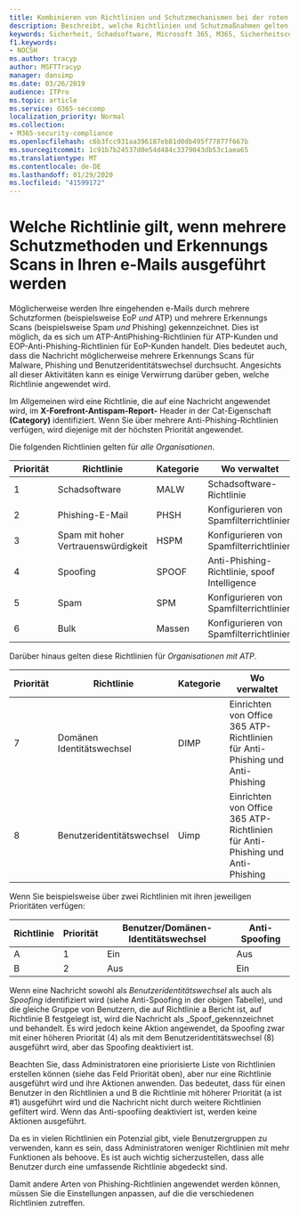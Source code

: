 ```yaml
---
title: Kombinieren von Richtlinien und Schutzmechanismen bei der roten Kennzeichnung von e-Mails
description: Beschreibt, welche Richtlinien und Schutzmaßnahmen gelten, wenn e-Mail-Nachrichten mehrere Schutzmaßnahmen treffen und von mehreren Erkennungs Formen gescannt werden. Welche Richtlinien gelten und welche Aktionen ausgeführt werden sollen, wenn e-Mail-Nachrichten als Schadsoftware, Spam, vertrauenswürdiger Spam, Phishing und Massen von EoP und/oder ATP gekennzeichnet sind.
keywords: Sicherheit, Schadsoftware, Microsoft 365, M365, Sicherheitscenter, ATP, Microsoft Defender ATP, Office 365 ATP, Azure ATP
f1.keywords:
- NOCSH
ms.author: tracyp
author: MSFTTracyp
manager: dansimp
ms.date: 03/26/2019
audience: ITPro
ms.topic: article
ms.service: O365-seccomp
localization_priority: Normal
ms.collection:
- M365-security-compliance
ms.openlocfilehash: c6b3fcc931aa396187eb81d0db495f77877f667b
ms.sourcegitcommit: 1c91b7b24537d0e54d484c3379043db53c1aea65
ms.translationtype: MT
ms.contentlocale: de-DE
ms.lasthandoff: 01/29/2020
ms.locfileid: "41599172"
---
```

# <a name="what-policy-applies-when-multiple-protection-methods-and-detection-scans-run-on-your-email"></a>Welche Richtlinie gilt, wenn mehrere Schutzmethoden und Erkennungs Scans in Ihren e-Mails ausgeführt werden

Möglicherweise werden Ihre eingehenden e-Mails durch mehrere Schutzformen (beispielsweise EoP *und* ATP) und mehrere Erkennungs Scans (beispielsweise Spam *und* Phishing) gekennzeichnet. Dies ist möglich, da es sich um ATP-AntiPhishing-Richtlinien für ATP-Kunden und EOP-Anti-Phishing-Richtlinien für EoP-Kunden handelt. Dies bedeutet auch, dass die Nachricht möglicherweise mehrere Erkennungs Scans für Malware, Phishing und Benutzeridentitätswechsel durchsucht. Angesichts all dieser Aktivitäten kann es einige Verwirrung darüber geben, welche Richtlinie angewendet wird.

Im Allgemeinen wird eine Richtlinie, die auf eine Nachricht angewendet wird, im **X-Forefront-Antispam-Report-** Header in der Cat-Eigenschaft **(Category)** identifiziert. Wenn Sie über mehrere Anti-Phishing-Richtlinien verfügen, wird diejenige mit der höchsten Priorität angewendet.

Die folgenden Richtlinien gelten für _alle Organisationen_.

|Priorität |Richtlinie  |Kategorie  |Wo verwaltet |
|---------|---------|---------|---------|
|1      | Schadsoftware      | MALW      | Schadsoftware-Richtlinie   |
|2      | Phishing-E-Mail     | PHSH     | Konfigurieren von Spamfilterrichtlinien     |
|3      | Spam mit hoher Vertrauenswürdigkeit      | HSPM        | Konfigurieren von Spamfilterrichtlinien        |
|4      | Spoofing        | SPOOF        | Anti-Phishing-Richtlinie, spoof Intelligence        |
|5      | Spam         | SPM         | Konfigurieren von Spamfilterrichtlinien         |
|6      | Bulk         | Massen        | Konfigurieren von Spamfilterrichtlinien         |

Darüber hinaus gelten diese Richtlinien für _Organisationen mit ATP_.

|Priorität |Richtlinie  |Kategorie  |Wo verwaltet |
|---------|---------|---------|---------|
|7      | Domänen Identitätswechsel         | DIMP         | Einrichten von Office 365 ATP-Richtlinien für Anti-Phishing und Anti-Phishing        |
|8      | Benutzeridentitätswechsel        | Uimp         | Einrichten von Office 365 ATP-Richtlinien für Anti-Phishing und Anti-Phishing         |

Wenn Sie beispielsweise über zwei Richtlinien mit ihren jeweiligen Prioritäten verfügen:

|Richtlinie  |Priorität  |Benutzer/Domänen-Identitätswechsel  |Anti-Spoofing  |
|---------|---------|---------|---------|
|A     | 1         | Ein        |Aus         |
|B     | 2         | Aus        | Ein        |

Wenn eine Nachricht sowohl als _Benutzeridentitätswechsel_ als auch als _Spoofing_ identifiziert wird (siehe Anti-Spoofing in der obigen Tabelle), und die gleiche Gruppe von Benutzern, die auf Richtlinie a Bericht ist, auf Richtlinie B festgelegt ist, wird die Nachricht als _Spoof_gekennzeichnet und behandelt. Es wird jedoch keine Aktion angewendet, da Spoofing zwar mit einer höheren Priorität (4) als mit dem Benutzeridentitätswechsel (8) ausgeführt wird, aber das Spoofing deaktiviert ist.

Beachten Sie, dass Administratoren eine priorisierte Liste von Richtlinien erstellen können (siehe das Feld Priorität oben), aber nur eine Richtlinie ausgeführt wird und ihre Aktionen anwenden. Das bedeutet, dass für einen Benutzer in den Richtlinien a und B die Richtlinie mit höherer Priorität (a ist #1) ausgeführt wird und die Nachricht nicht durch weitere Richtlinien gefiltert wird. Wenn das Anti-spoofiing deaktiviert ist, werden keine Aktionen ausgeführt.

Da es in vielen Richtlinien ein Potenzial gibt, viele Benutzergruppen zu verwenden, kann es sein, dass Administratoren weniger Richtlinien mit mehr Funktionen als behoove. Es ist auch wichtig sicherzustellen, dass alle Benutzer durch eine umfassende Richtlinie abgedeckt sind.

Damit andere Arten von Phishing-Richtlinien angewendet werden können, müssen Sie die Einstellungen anpassen, auf die die verschiedenen Richtlinien zutreffen.




